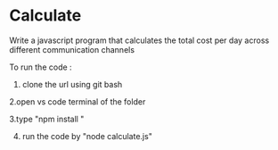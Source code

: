 # Calculate
Write a javascript program that calculates the total cost per day across different communication channels

To run the code :

1. clone the url using git bash

2.open vs code terminal of the folder

3.type "npm install "

4. run the code by "node calculate.js"

